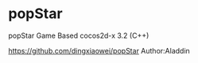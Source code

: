 popStar
=======

popStar Game Based cocos2d-x 3.2 (C++)

https://github.com/dingxiaowei/popStar
Author:Aladdin